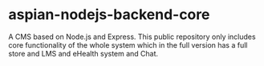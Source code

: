 # aspian-nodejs-backend-core
A CMS based on Node.js and Express. This public repository only includes core functionality of the whole system which in the full version has a full store and LMS and eHealth system and Chat.
